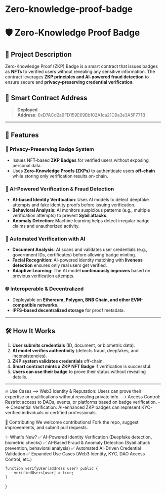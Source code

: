 # Zero-knowledge-proof-badge

# 🛡️ Zero-Knowledge Proof Badge

## 📌 Project Description

Zero-Knowledge Proof (ZKP) Badge is a smart contract that issues badges as **NFTs** to verified users without revealing any sensitive information. The contract leverages **ZKP principles and AI-powered fraud detection** to ensure secure and **privacy-preserving credential verification**.

## 📜 Smart Contract Address

> **Deployed Address:** 0xD7ACd2a9FD159E69Bb102A1ca21C9a3e3A5F771B

---

## 🚀 Features

### 🔐 **Privacy-Preserving Badge System**

- Issues NFT-based **ZKP Badges** for verified users without exposing personal data.
- Uses **Zero-Knowledge Proofs (ZKPs)** to authenticate users **off-chain** while storing only verification results on-chain.

### 🤖 **AI-Powered Verification & Fraud Detection**

- **AI-based Identity Verification**: Uses AI models to detect deepfake attempts and fake identity proofs before issuing verification.
- **Behavioral Analysis**: AI monitors suspicious patterns (e.g., multiple verification attempts) to prevent **Sybil attacks**.
- **Anomaly Detection**: Machine learning helps detect irregular badge claims and unauthorized activity.

### 🔄 **Automated Verification with AI**

- **Document Analysis**: AI scans and validates user credentials (e.g., government IDs, certificates) before allowing badge minting.
- **Facial Recognition**: AI-powered identity matching with **liveness detection** ensures only real users get verified.
- **Adaptive Learning**: The AI model **continuously improves** based on previous verification attempts.

### 🌐 **Interoperable & Decentralized**

- Deployable on **Ethereum, Polygon, BNB Chain, and other EVM-compatible networks**.
- **IPFS-based decentralized storage** for proof metadata.

---

## 🛠️ How It Works

1. **User submits credentials** (ID, document, or biometric data).
2. **AI model verifies authenticity** (detects fraud, deepfakes, and inconsistencies).
3. **ZKP system validates credentials** off-chain.
4. **Smart contract mints a ZKP NFT Badge** if verification is successful.
5. **Users can use their badge** to prove their status without revealing details.

---

🔥 Use Cases
--> Web3 Identity & Reputation: Users can prove their expertise or qualifications without revealing private info.
--> Access Control: Restrict access to DAOs, events, or platforms based on badge verification.
--> Credential Verification: AI-enhanced ZKP badges can represent KYC-verified individuals or certified professionals.

🤝 Contributing
We welcome contributions! Fork the repo, suggest improvements, and submit pull requests.

✨ What's New?
✅ AI-Powered Identity Verification (Deepfake detection, biometric checks)
✅ AI-Based Fraud & Anomaly Detection (Sybil attack prevention, behavioral analysis)
✅ Automated AI-Driven Credential Validation
✅ Expanded Use Cases (Web3 Identity, KYC, DAO Access Control, etc.)

    function verifyUser(address user) public {
        verifiedUsers[user] = true;
    }
}
```

